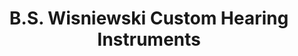 ---
title: "B.S. Wisniewski Custom Hearing Instruments"
url: /greenfield/b-s-wisniewski-custom-hearing-instruments/
shop: hearing aids
---